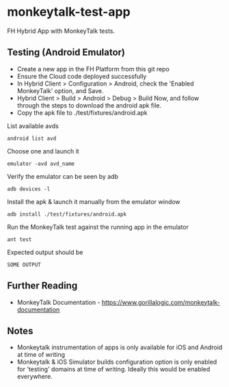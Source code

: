 monkeytalk-test-app
===================

FH Hybrid App with MonkeyTalk tests.

Testing (Android Emulator)
-------

* Create a new app in the FH Platform from this git repo
* Ensure the Cloud code deployed successfully
* In Hybrid Client > Configuration > Android, check the 'Enabled MonkeyTalk' option, and Save.
* Hybrid Client > Build > Android > Debug > Build Now, and follow through the steps to download the android apk file.
* Copy the apk file to ./test/fixtures/android.apk

List available avds

    android list avd

Choose one and launch it

    emulator -avd avd_name

Verify the emulator can be seen by adb

    adb devices -l

Install the apk & launch it manually from the emulator window

    adb install ./test/fixtures/android.apk

Run the MonkeyTalk test against the running app in the emulator

    ant test

Expected output should be

    SOME OUTPUT

Further Reading
--------------

* MonkeyTalk Documentation - https://www.gorillalogic.com/monkeytalk-documentation

Notes
----
* Monkeytalk instrumentation of apps is only available for iOS and Android at time of writing
* Monkeytalk & iOS Simulator builds configuration option is only enabled for 'testing' domains at time of writing. Ideally this would be enabled everywhere.


